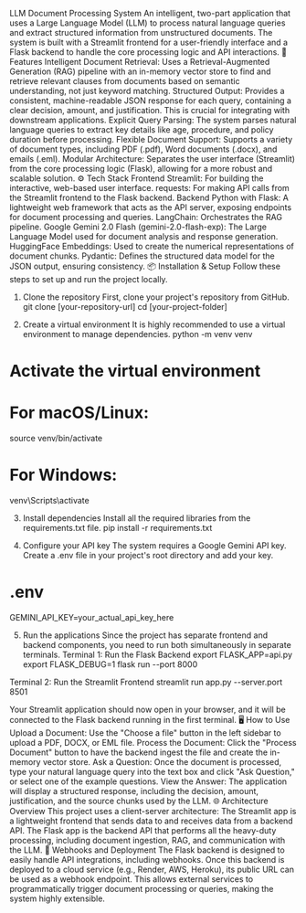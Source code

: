 LLM Document Processing System
An intelligent, two-part application that uses a Large Language Model (LLM) to process natural language queries and extract structured information from unstructured documents. The system is built with a Streamlit frontend for a user-friendly interface and a Flask backend to handle the core processing logic and API interactions.
🚀 Features
Intelligent Document Retrieval: Uses a Retrieval-Augmented Generation (RAG) pipeline with an in-memory vector store to find and retrieve relevant clauses from documents based on semantic understanding, not just keyword matching.
Structured Output: Provides a consistent, machine-readable JSON response for each query, containing a clear decision, amount, and justification. This is crucial for integrating with downstream applications.
Explicit Query Parsing: The system parses natural language queries to extract key details like age, procedure, and policy duration before processing.
Flexible Document Support: Supports a variety of document types, including PDF (.pdf), Word documents (.docx), and emails (.eml).
Modular Architecture: Separates the user interface (Streamlit) from the core processing logic (Flask), allowing for a more robust and scalable solution.
⚙️ Tech Stack
Frontend
Streamlit: For building the interactive, web-based user interface.
requests: For making API calls from the Streamlit frontend to the Flask backend.
Backend
Python with Flask: A lightweight web framework that acts as the API server, exposing endpoints for document processing and queries.
LangChain: Orchestrates the RAG pipeline.
Google Gemini 2.0 Flash (gemini-2.0-flash-exp): The Large Language Model used for document analysis and response generation.
HuggingFace Embeddings: Used to create the numerical representations of document chunks.
Pydantic: Defines the structured data model for the JSON output, ensuring consistency.
📦 Installation & Setup
Follow these steps to set up and run the project locally.
1. Clone the repository
First, clone your project's repository from GitHub.
git clone [your-repository-url]
cd [your-project-folder]


2. Create a virtual environment
It is highly recommended to use a virtual environment to manage dependencies.
python -m venv venv

# Activate the virtual environment
# For macOS/Linux:
source venv/bin/activate

# For Windows:
venv\Scripts\activate


3. Install dependencies
Install all the required libraries from the requirements.txt file.
pip install -r requirements.txt


4. Configure your API key
The system requires a Google Gemini API key. Create a .env file in your project's root directory and add your key.
# .env
GEMINI_API_KEY=your_actual_api_key_here


5. Run the applications
Since the project has separate frontend and backend components, you need to run both simultaneously in separate terminals.
Terminal 1: Run the Flask Backend
export FLASK_APP=api.py
export FLASK_DEBUG=1
flask run --port 8000


Terminal 2: Run the Streamlit Frontend
streamlit run app.py --server.port 8501


Your Streamlit application should now open in your browser, and it will be connected to the Flask backend running in the first terminal.
🖥️ How to Use
Upload a Document: Use the "Choose a file" button in the left sidebar to upload a PDF, DOCX, or EML file.
Process the Document: Click the "Process Document" button to have the backend ingest the file and create the in-memory vector store.
Ask a Question: Once the document is processed, type your natural language query into the text box and click "Ask Question," or select one of the example questions.
View the Answer: The application will display a structured response, including the decision, amount, justification, and the source chunks used by the LLM.
🌐 Architecture Overview
This project uses a client-server architecture:
The Streamlit app is a lightweight frontend that sends data to and receives data from a backend API.
The Flask app is the backend API that performs all the heavy-duty processing, including document ingestion, RAG, and communication with the LLM.
🔗 Webhooks and Deployment
The Flask backend is designed to easily handle API integrations, including webhooks. Once this backend is deployed to a cloud service (e.g., Render, AWS, Heroku), its public URL can be used as a webhook endpoint. This allows external services to programmatically trigger document processing or queries, making the system highly extensible.
